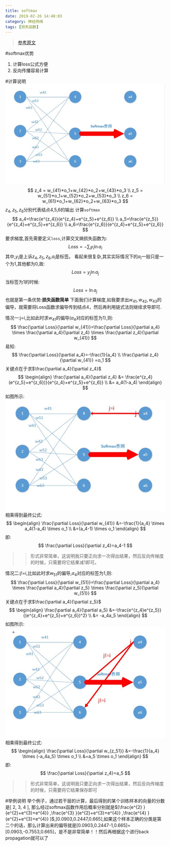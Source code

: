 ```yaml
---
title: softmax
date: 2019-02-26 14:48:03
category: 神经网络
tags: [损失函数]
---
```

>[参考原文](https://zhuanlan.zhihu.com/p/25723112)

#softmax优势
1. 计算loss公式方便
2. 反向传播容易计算

#计算说明
![](/img/softmax1.jpg)
$$
z_4 = w_{41}*o_1+w_{42}*o_2+w_{43}*o_3 \\
z_5 = w_{51}*o_1+w_{52}*o_2+w_{53}*o_3 \\
z_6 = w_{61}*o_1+w_{62}*o_2+w_{63}*o_3
$$
$z_4,z_5,z_6$分别代表结点4,5,6的输出
计算`softmax`
$$
a_4=\frac{e^{z_4}}{e^{z_4}+e^{z_5}+e^{z_6}} \\
a_5=\frac{e^{z_5}}{e^{z_4}+e^{z_5}+e^{z_6}} \\
a_6=\frac{e^{z_6}}{e^{z_4}+e^{z_5}+e^{z_6}}
$$
要求梯度,首先需要定义`loss`,计算交叉熵损失函数为:
$$
Loss= -\sum_i y_i\ln a_i
$$
其中,$y_i$是上诉$z_4,z_5,z_6$,$a_i$是标签。
看起来很复杂,其实实际情况下的$a_i$一般只是一个为1,其他都为0,故:
$$
Loss = y_j \ln a_j
$$
当标签为1的时候:
$$
Loss = \ln a_j
$$
也就是第一条优势:**损失函数简单**
下面我们计算梯度,如我要求出$w_{41},w_{42},w_{43}$的偏导，就需要将Loss函数求偏导传到结点4，然后再利用链式法则继续求导即可.

情况一:j=i,比如此时求$w_{41}$的偏导($a_4$对应的标签为1),则:
$$
\frac{\partial Loss}{\partial w_{41}}=\frac{\partial Loss}{\partial a_4} \times \frac{\partial a_4}{\partial z_4} \times \frac{\partial z_4}{\partial w_{41}}
$$
易知:
$$
\frac{\partial Loss}{\partial a_4}=-\frac{1}{a_4} \\
\frac{\partial z_4}{\partial w_{41}} =o_1
$$
关键点在于求$\frac{\partial a_4}{\partial z_4}$
$$
\begin{align}
\frac{\partial a_4}{\partial z_4} &= \frac{e^{z_4}(e^{z_5}+e^{z_6})}{e^{z_4}+e^{z_5}+e^{z_6}} \\
&= a_4(1-a_4)
\end{align}
$$
如图所示:
![](/img/softmax2.jpg)
相乘得到最终公式:
$$
\begin{align}
\frac{\partial Loss}{\partial w_{41}} &=-\frac{1}{a_4} \times a_4(1-a_4) \times o_1 \\
&=(a_4-1) \times o_1
\end{align}
$$
即:
$$
\frac{\partial Loss}{\partial z_4}=a_4-1
$$
>>形式非常简单，这说明我只要正向求一次得出结果，然后反向传梯度的时候，只需要将它结果减1即可。

情况二:j!=i,比如此时求$w_{51}$的偏导,$a_4$对应的标签为1,则:
$$
\frac{\partial Loss}{\partial w_{51}}=\frac{\partial Loss}{\partial a_4} \times \frac{\partial a_4}{\partial z_5} \times \frac{\partial z_5}{\partial w_{51}}
$$
关键点在于求$\frac{\partial a_4}{\partial z_5}$
$$
\begin{align}
\frac{\partial a_4}{\partial a_5} &=-\frac{e^{z_4}e^{z_5}}{(e^{z_4}+e^{z_5}+e^{z_6})^2} \\
&= -a_4a_5
\end{align}
$$
如图所示:
![](/img/softmax3.jpg)
相乘得到最终公式:
$$
\begin{align}
\frac{\partial Loss}{\partial w_{z_51}} &=-\frac{1}{a_4} \times (-a_4a_5) \times o_1 \\
&=a_5 \times o_1
\end{align}
$$
即:
$$
\frac{\partial Loss}{\partial z_4}=a_5
$$
>>形式非常简单，这说明我只要正向求一次得出结果，然后反向传梯度的时候，只需要将它结果保存即可

#举例说明
举个例子，通过若干层的计算，最后得到的某个训练样本的向量的分数是[ 2, 3, 4 ], 
那么经过softmax函数作用后概率分别就是$[\frac{e^{2} }{e^{2}+e^{3}+e^{4}} 
,\frac{e^{3} }{e^{2}+e^{3}+e^{4}} ,\frac{e^{4} }{e^{2}+e^{3}+e^{4}} ]$,[0.0903,0.2447,0.665],如果这个样本正确的分类是第二个的话，那么计算出来的偏导就是[0.0903,0.2447-1,0.665]=[0.0903,-0.7553,0.665]，是不是非常简单！！然后再根据这个进行back propagation就可以了